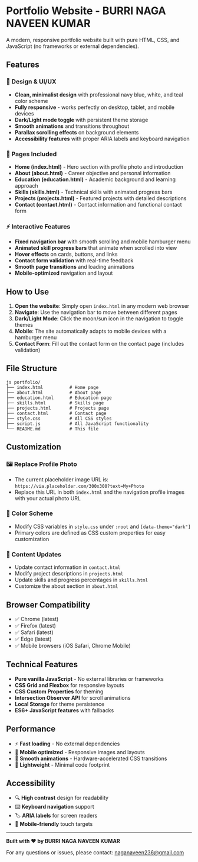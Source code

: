 # Portfolio Website - BURRI NAGA NAVEEN KUMAR

A modern, responsive portfolio website built with pure HTML, CSS, and JavaScript (no frameworks or external dependencies).

## Features

### 🎨 Design & UI/UX
- **Clean, minimalist design** with professional navy blue, white, and teal color scheme
- **Fully responsive** - works perfectly on desktop, tablet, and mobile devices
- **Dark/Light mode toggle** with persistent theme storage
- **Smooth animations** and transitions throughout
- **Parallax scrolling effects** on background elements
- **Accessibility features** with proper ARIA labels and keyboard navigation

### 📱 Pages Included
- **Home (index.html)** - Hero section with profile photo and introduction
- **About (about.html)** - Career objective and personal information
- **Education (education.html)** - Academic background and learning approach
- **Skills (skills.html)** - Technical skills with animated progress bars
- **Projects (projects.html)** - Featured projects with detailed descriptions
- **Contact (contact.html)** - Contact information and functional contact form

### ⚡ Interactive Features
- **Fixed navigation bar** with smooth scrolling and mobile hamburger menu
- **Animated skill progress bars** that animate when scrolled into view
- **Hover effects** on cards, buttons, and links
- **Contact form validation** with real-time feedback
- **Smooth page transitions** and loading animations
- **Mobile-optimized** navigation and layout

## How to Use

1. **Open the website**: Simply open `index.html` in any modern web browser
2. **Navigate**: Use the navigation bar to move between different pages
3. **Dark/Light Mode**: Click the moon/sun icon in the navigation to toggle themes
4. **Mobile**: The site automatically adapts to mobile devices with a hamburger menu
5. **Contact Form**: Fill out the contact form on the contact page (includes validation)

## File Structure

```
js portfolio/
├── index.html          # Home page
├── about.html          # About page
├── education.html      # Education page
├── skills.html         # Skills page
├── projects.html       # Projects page
├── contact.html        # Contact page
├── style.css           # All CSS styles
├── script.js           # All JavaScript functionality
└── README.md           # This file
```

## Customization

### 🖼️ Replace Profile Photo
- The current placeholder image URL is: `https://via.placeholder.com/300x300?text=My+Photo`
- Replace this URL in both `index.html` and the navigation profile images with your actual photo URL

### 🎨 Color Scheme
- Modify CSS variables in `style.css` under `:root` and `[data-theme="dark"]`
- Primary colors are defined as CSS custom properties for easy customization

### 📝 Content Updates
- Update contact information in `contact.html`
- Modify project descriptions in `projects.html`
- Update skills and progress percentages in `skills.html`
- Customize the about section in `about.html`

## Browser Compatibility

- ✅ Chrome (latest)
- ✅ Firefox (latest)
- ✅ Safari (latest)
- ✅ Edge (latest)
- ✅ Mobile browsers (iOS Safari, Chrome Mobile)

## Technical Features

- **Pure vanilla JavaScript** - No external libraries or frameworks
- **CSS Grid and Flexbox** for responsive layouts
- **CSS Custom Properties** for theming
- **Intersection Observer API** for scroll animations
- **Local Storage** for theme persistence
- **ES6+ JavaScript features** with fallbacks

## Performance

- ⚡ **Fast loading** - No external dependencies
- 📱 **Mobile optimized** - Responsive images and layouts
- 🔄 **Smooth animations** - Hardware-accelerated CSS transitions
- 💾 **Lightweight** - Minimal code footprint

## Accessibility

- 🔍 **High contrast** design for readability
- ⌨️ **Keyboard navigation** support
- 🏷️ **ARIA labels** for screen readers
- 📱 **Mobile-friendly** touch targets

---

**Built with ❤️ by BURRI NAGA NAVEEN KUMAR**

For any questions or issues, please contact: naganaveen236@gmail.com